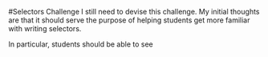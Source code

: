 #Selectors Challenge
I still need to devise this challenge. My initial thoughts are that it should serve the purpose of helping students get more familiar with writing selectors.

In particular, students should be able to see
